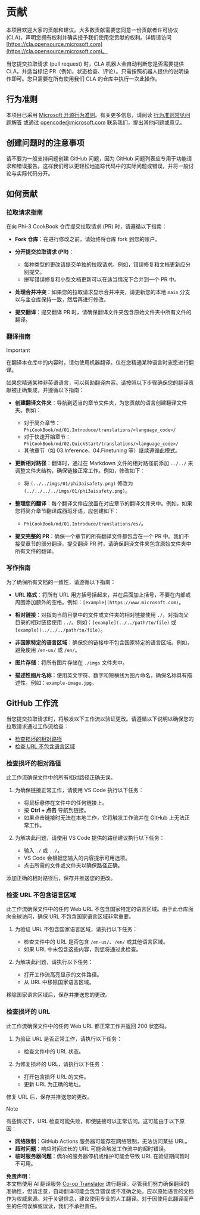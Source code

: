 <!--
CO_OP_TRANSLATOR_METADATA:
{
  "original_hash": "212531c5722978740dcfb73e3995cbba",
  "translation_date": "2025-04-03T06:07:39+00:00",
  "source_file": "CONTRIBUTING.md",
  "language_code": "zh"
}
-->
# 贡献

本项目欢迎大家的贡献和建议。大多数贡献需要您同意一份贡献者许可协议 (CLA)，声明您拥有权利并确实授予我们使用您贡献的权利。详情请访问 [https://cla.opensource.microsoft.com](https://cla.opensource.microsoft.com)。

当您提交拉取请求 (pull request) 时，CLA 机器人会自动判断您是否需要提供 CLA，并适当标记 PR（例如，状态检查、评论）。只需按照机器人提供的说明操作即可。您只需要在所有使用我们 CLA 的仓库中执行一次此操作。

## 行为准则

本项目已采用 [Microsoft 开源行为准则](https://opensource.microsoft.com/codeofconduct/)。有关更多信息，请阅读 [行为准则常见问题解答](https://opensource.microsoft.com/codeofconduct/faq/) 或通过 [opencode@microsoft.com](mailto:opencode@microsoft.com) 联系我们，提出其他问题或意见。

## 创建问题时的注意事项

请不要为一般支持问题创建 GitHub 问题，因为 GitHub 问题列表应专用于功能请求和错误报告。这样我们可以更轻松地追踪代码中的实际问题或错误，并将一般讨论与实际代码分开。

## 如何贡献

### 拉取请求指南

在向 Phi-3 CookBook 仓库提交拉取请求 (PR) 时，请遵循以下指南：

- **Fork 仓库**：在进行修改之前，请始终将仓库 fork 到您的账户。

- **分开提交拉取请求 (PR)**：
  - 每种类型的更改请提交单独的拉取请求。例如，错误修复和文档更新应分别提交。
  - 拼写错误修复和小型文档更新可以在适当情况下合并到一个 PR 中。

- **处理合并冲突**：如果您的拉取请求显示合并冲突，请更新您的本地 `main` 分支以与主仓库保持一致，然后再进行修改。

- **提交翻译**：提交翻译 PR 时，请确保翻译文件夹包含原始文件夹中所有文件的翻译。

### 翻译指南

> [!IMPORTANT]
>
> 在翻译本仓库中的内容时，请勿使用机器翻译。仅在您精通某种语言时志愿进行翻译。

如果您精通某种非英语语言，可以帮助翻译内容。请按照以下步骤确保您的翻译贡献被正确集成，并遵循以下指南：

- **创建翻译文件夹**：导航到适当的章节文件夹，为您贡献的语言创建翻译文件夹。例如：
  - 对于简介章节：`PhiCookBook/md/01.Introduce/translations/<language_code>/`
  - 对于快速开始章节：`PhiCookBook/md/02.QuickStart/translations/<language_code>/`
  - 其他章节（如 03.Inference、04.Finetuning 等）继续遵循此模式。

- **更新相对路径**：翻译时，通过在 Markdown 文件的相对路径前添加 `../../` 来调整文件夹结构，确保链接正常工作。例如，修改如下：
  - 将 `(../../imgs/01/phi3aisafety.png)` 修改为 `(../../../../imgs/01/phi3aisafety.png)`。

- **整理您的翻译**：每个翻译文件应放置在对应章节的翻译文件夹中。例如，如果您将简介章节翻译成西班牙语，应创建如下：
  - `PhiCookBook/md/01.Introduce/translations/es/`。

- **提交完整的 PR**：确保一个章节的所有翻译文件都包含在一个 PR 中。我们不接受章节的部分翻译。提交翻译 PR 时，请确保翻译文件夹包含原始文件夹中所有文件的翻译。

### 写作指南

为了确保所有文档的一致性，请遵循以下指南：

- **URL 格式**：将所有 URL 用方括号括起来，并在后面加上括号，不要在内部或周围添加额外的空格。例如：`[example](https://www.microsoft.com)`。

- **相对链接**：对指向当前目录中的文件或文件夹的相对链接使用 `./`，对指向父目录的相对链接使用 `../`。例如：`[example](../../path/to/file)` 或 `[example](../../../path/to/file)`。

- **非国家特定的语言区域**：确保您的链接中不包含国家特定的语言区域。例如，避免使用 `/en-us/` 或 `/en/`。

- **图片存储**：将所有图片存储在 `./imgs` 文件夹中。

- **描述性图片名称**：使用英文字符、数字和短横线为图片命名，确保名称具有描述性。例如：`example-image.jpg`。

## GitHub 工作流

当您提交拉取请求时，将触发以下工作流以验证更改。请遵循以下说明以确保您的拉取请求通过工作流检查：

- [检查损坏的相对路径](../..)
- [检查 URL 不包含语言区域](../..)

### 检查损坏的相对路径

此工作流确保文件中的所有相对路径正确无误。

1. 为确保链接正常工作，请使用 VS Code 执行以下任务：
    - 将鼠标悬停在文件中的任何链接上。
    - 按 **Ctrl + 点击** 导航到链接。
    - 如果点击链接时无法在本地工作，它将触发工作流并在 GitHub 上无法正常工作。

1. 为解决此问题，请使用 VS Code 提供的路径建议执行以下任务：
    - 输入 `./` 或 `../`。
    - VS Code 会根据您输入的内容提示可用选项。
    - 点击所需的文件或文件夹以确保路径正确。

添加正确的相对路径后，保存并推送您的更改。

### 检查 URL 不包含语言区域

此工作流确保文件中的任何 Web URL 不包含国家特定的语言区域。由于此仓库面向全球访问，确保 URL 不包含国家语言区域非常重要。

1. 为验证 URL 不包含国家语言区域，请执行以下任务：

    - 检查文件中的 URL 是否包含 `/en-us/`、`/en/` 或其他语言区域。
    - 如果 URL 中未包含这些内容，则您将通过此检查。

1. 为解决此问题，请执行以下任务：
    - 打开工作流高亮显示的文件路径。
    - 从 URL 中移除国家语言区域。

移除国家语言区域后，保存并推送您的更改。

### 检查损坏的 URL

此工作流确保文件中的任何 Web URL 都正常工作并返回 200 状态码。

1. 为验证 URL 是否正常工作，请执行以下任务：
    - 检查文件中的 URL 状态。

2. 为修复损坏的 URL，请执行以下任务：
    - 打开包含损坏 URL 的文件。
    - 更新 URL 为正确的地址。

修复 URL 后，保存并推送您的更改。

> [!NOTE]
>
> 有些情况下，URL 检查可能失败，即使链接可以正常访问。这可能由于以下原因：
>
> - **网络限制**：GitHub Actions 服务器可能存在网络限制，无法访问某些 URL。
> - **超时问题**：响应时间过长的 URL 可能会触发工作流中的超时错误。
> - **临时服务器问题**：偶尔的服务器停机或维护可能会导致 URL 在验证期间暂时不可用。

**免责声明**：  
本文档使用 AI 翻译服务 [Co-op Translator](https://github.com/Azure/co-op-translator) 进行翻译。尽管我们努力确保翻译的准确性，但请注意，自动翻译可能会包含错误或不准确之处。应以原始语言的文档作为权威来源。对于关键信息，建议使用专业的人工翻译。对于因使用此翻译而产生的任何误解或误读，我们不承担责任。